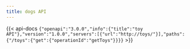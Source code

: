 ```yaml
---
title: dogs API
---
```


{{< api-docs `{"openapi":"3.0.0","info":{"title":"toy API"},"version":"1.0.0","servers":[{"url":"http://toys/"}],"paths":{"/toys":{"get":{"operationId":"getToys"}}}}` >}}

